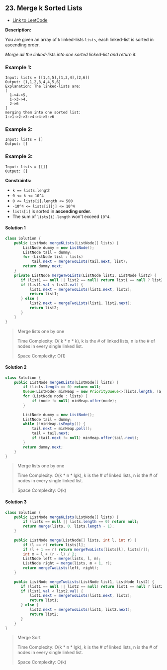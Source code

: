 ## 23. Merge k Sorted Lists

- [Link to LeetCode](https://leetcode.com/problems/merge-k-sorted-lists/)

**Description:**



You are given an array of `k` linked-lists `lists`, each linked-list is sorted in ascending order.

*Merge all the linked-lists into one sorted linked-list and return it.*



<!-- tabs:start -->

### **Example 1:**



```
Input: lists = [[1,4,5],[1,3,4],[2,6]]
Output: [1,1,2,3,4,4,5,6]
Explanation: The linked-lists are:
[
  1->4->5,
  1->3->4,
  2->6
]
merging them into one sorted list:
1->1->2->3->4->4->5->6
```

### **Example 2:**

```
Input: lists = []
Output: []
```

### **Example 3:**

```
Input: lists = [[]]
Output: []
```



<!-- tabs:end -->



**Constraints:**

- `k == lists.length`
- `0 <= k <= 10^4`
- `0 <= lists[i].length <= 500`
- `-10^4 <= lists[i][j] <= 10^4`
- `lists[i]` is sorted in **ascending order**.
- The sum of `lists[i].length` won't exceed `10^4`.



<!-- tabs:start -->



#### **Solution 1**





```java
class Solution {
    public ListNode mergeKLists(ListNode[] lists) {
        ListNode dummy = new ListNode();
        ListNode tail = dummy;
        for (ListNode list : lists) 
            tail.next = mergeTwoLists(tail.next, list);
        return dummy.next;
    }
    private ListNode mergeTwoLists(ListNode list1, ListNode list2) {
       if (list1 == null || list2 == null) return list1 == null ? list2 : list1;
       if (list1.val < list2.val) {
           list1.next = mergeTwoLists(list1.next, list2);
           return list1;
       } else {
           list2.next = mergeTwoLists(list1, list2.next);
           return list2;
       }
    }
}
```



> Merge lists one by one
>
> Time Complexity: O( k * n * k), k is the # of linked lists, n is the # of nodes in every single linked list.
>
> Space Complexity: O(1)





#### **Solution 2**



```java
class Solution {
    public ListNode mergeKLists(ListNode[] lists) {
        if (lists.length == 0) return null;
        Queue<ListNode> minHeap = new PriorityQueue<>(lists.length, (a, b) -> a.val - b.val);
        for (ListNode node : lists) {
            if (node != null) minHeap.offer(node);
        }
        
        ListNode dummy = new ListNode();
        ListNode tail = dummy;
        while (!minHeap.isEmpty()) {
            tail.next = minHeap.poll();
            tail = tail.next;
            if (tail.next != null) minHeap.offer(tail.next);
        }
        return dummy.next;
    }
}
```



> Merge lists one by one
>
> Time Complexity: O(k * n * lgk), k is the # of linked lists, n is the # of nodes in every single linked list.
>
> Space Complexity: O(k)



#### **Solution 3**



```java
class Solution {
    public ListNode mergeKLists(ListNode[] lists) {
        if (lists == null || lists.length == 0) return null;
        return merge(lists, 0, lists.length - 1);
    }
    
    public ListNode merge(ListNode[] lists, int l, int r) {
        if (l == r) return lists[l];
        if (l + 1 == r) return mergeTwoLists(lists[l], lists[r]);
        int m = l + (r - l) / 2;
        ListNode left = merge(lists, l, m);
        ListNode right = merge(lists, m + 1, r);
        return mergeTwoLists(left, right);
    }
    
    public ListNode mergeTwoLists(ListNode list1, ListNode list2) {
       if (list1 == null || list2 == null) return list1 == null ? list2 : list1;
       if (list1.val < list2.val) {
           list1.next = mergeTwoLists(list1.next, list2);
           return list1;
       } else {
           list2.next = mergeTwoLists(list1, list2.next);
           return list2;
       }
    }
}
```





> Merge Sort
>
> Time Complexity: O(k * n * lgk), k is the # of linked lists, n is the # of nodes in every single linked list.
>
> Space Complexity: O(k)

<!-- tabs:end -->









